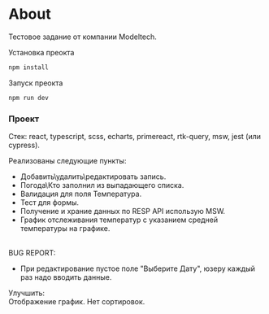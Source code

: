 # About

Тестовое задание от компании Modeltech. 

Установка преокта 

```js
npm install 
```

Запуск преокта 

```js
npm run dev 
```


### Проект
Стек: react, typescript, scss, echarts, primereact, rtk-query, msw, jest (или cypress).

Реализованы следующие пункты: <br>
- Добавить\удалить\редактировать запись. <br>
- Погода\Кто заполнил из выпадающего списка. <br>
- Валидация для поля Температура. <br>
- Тест для формы. <br>
- Получение и храние данных по RESP API использую MSW. <br>
- График отслеживания температур с указанием средней температуры на графике. <br> <br>

BUG REPORT: <br>
- При редактирование пустое поле "Выберите Дату", юзеру каждый раз надо вводить данные. 

Улучшить: <br>
Отображение график. Нет сортировок.
